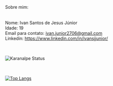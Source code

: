 Sobre mim:
<br><br><br>
Nome: Ivan Santos de Jesus Júnior<br>
Idade: 19<br>
Email para contato: ivan.junior2706@gmail.com<br>
Linkedin: https://www.linkedin.com/in/ivansjjunior/ <br><br><br>

![Karanalpe Status](https://github-readme-stats.vercel.app/api?username=IvansJr&show_icons=true&theme=radical)<br><br><br>

[![Top Langs](https://github-readme-stats.vercel.app/api/top-langs/?username=IvansJr&show_icons=true&theme=radical)](https://github.com/anuraghazra/github-readme-stats)